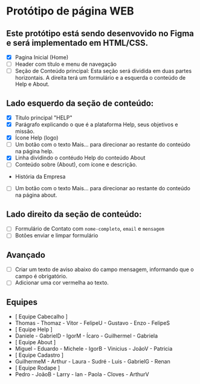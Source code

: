 # Protótipo de página WEB

## Este protótipo está sendo desenvovido no Figma e será implementado  em HTML/CSS.

- [x] Pagina Inicial (Home)
- [ ] Header com título e menu de navegação
- [ ] Seção de Conteúdo  principal: Esta seção será dividida em duas partes horizontais.  A direita terá um formulário e a esquerda o conteúdo de Help e About.
## Lado esquerdo da seção de conteúdo:
- [x] Título principal "HELP"
- [x] Parágrafo explicando o que é a plataforma Help, seus objetivos e missão.
 - [x] Ícone  Help (logo)
 - [ ] Um botão com o texto Mais...  para direcionar  ao restante do conteúdo na página help.
 - [x] Linha dividindo o contéudo Help  do conteúdo About
 - [ ] Conteúdo sobre (About), com ícone e descrição.
 * História da Empresa
 - [ ] Um botão com o texto Mais...  para direcionar  ao restante do conteúdo na página about.
 ## Lado direito da seção de conteúdo:
 - [ ] Formulário de Contato com `nome-completo`, `email` e `mensagem`
 - [ ] Botões enviar e limpar formulário
 ## Avançado
  - [ ] Criar um texto de aviso abaixo do campo  mensagem, informando que o campo  é   obrigatório.
  - [ ] Adicionar uma cor vermelha ao texto.

   ## Equipes

- [ Equipe Cabecalho ]
- Thomas - Thomaz - Vitor - FelipeU - Gustavo - Enzo - FelipeS
- [ Equipe Help ]
- Daniele - GabrielD - IgorM - Ícaro - GuilhermeI - Gabriela
- [ Equipe About ]
- Miguel - Eduardo - Michele - IgorB - Vinicius - JoãoV - 	Patricia
- [ Equipe Cadastro ]
- GuilhermeM - Arthur - Laura - Sudré -  Luis - GabrielG - Renan
- [ Equipe Rodape ]
- Pedro - JoãoB - Larry - Ian - Paola - Cloves - ArthurV